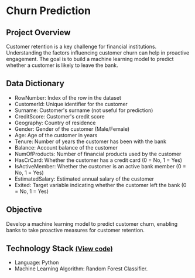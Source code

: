 # Churn Prediction


## Project Overview
Customer retention is a key challenge for financial institutions. Understanding the factors influencing customer churn 
can help in proactive engagement. The goal is to build a machine learning model to predict whether a customer is likely 
to leave the bank.

## Data Dictionary
- RowNumber: Index of the row in the dataset
- CustomerId: Unique identifier for the customer
- Surname: Customer's surname (not useful for prediction)
- CreditScore: Customer's credit score
- Geography: Country of residence
- Gender: Gender of the customer (Male/Female)
- Age: Age of the customer in years
- Tenure: Number of years the customer has been with the bank
- Balance: Account balance of the customer
- NumOfProducts: Number of financial products used by the customer
- HasCrCard: Whether the customer has a credit card (0 = No, 1 = Yes)
- IsActiveMember: Whether the customer is an active bank member (0 = No, 1 = Yes)
- EstimatedSalary: Estimated annual salary of the customer
- Exited: Target variable indicating whether the customer left the bank (0 = No, 1 = Yes)

## Objective
Develop a machine learning model to predict customer churn, enabling banks to take proactive measures for customer 
retention.

## Technology Stack <small>[(View code)](../c.%20Jupyter%20Notebooks/Champagne%20Sales.ipynb)</small>
- Language: Python
- Machine Learning Algorithm: Random Forest Classifier.
